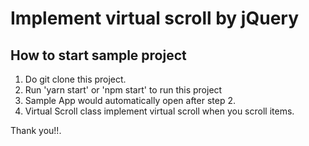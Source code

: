 # Implement virtual scroll by jQuery

## How to start sample project
1. Do git clone this project.
2. Run 'yarn start' or 'npm start' to run this project
3. Sample App would automatically open after step 2.
4. Virtual Scroll class implement virtual scroll when you scroll items.

Thank you!!.